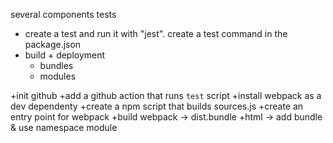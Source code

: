 several components
tests
 - create a test and run it with "jest". create a test command in the package.json
- build + deployment
   - bundles
   - modules

+init github
+add a github action that runs `test` script
+install webpack as a dev dependenty
+create a npm script that builds sources.js
+create an entry point for webpack
+build webpack -> dist.bundle
+html -> add bundle & use namespace module